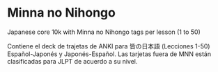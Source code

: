 ﻿# Minna no Nihongo
Japanese core 10k with Minna no Nihongo tags per lesson (1 to 50)

Contiene el deck de trajetas de ANKI para 皆の日本語 (Lecciones 1-50) Español-Japonés y Japonés-Español.
Las tarjetas fuera de MNN están clasificadas para JLPT de acuerdo a su nivel.
